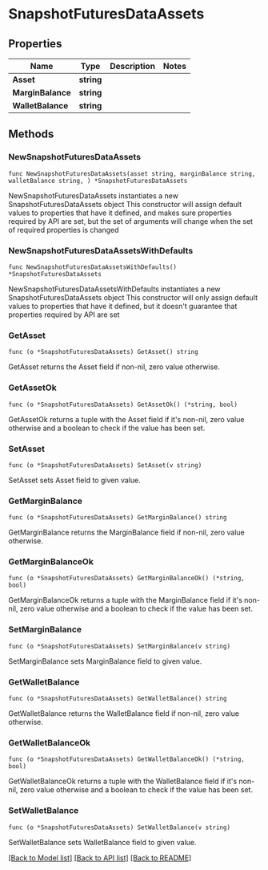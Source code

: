 # SnapshotFuturesDataAssets

## Properties

Name | Type | Description | Notes
------------ | ------------- | ------------- | -------------
**Asset** | **string** |  | 
**MarginBalance** | **string** |  | 
**WalletBalance** | **string** |  | 

## Methods

### NewSnapshotFuturesDataAssets

`func NewSnapshotFuturesDataAssets(asset string, marginBalance string, walletBalance string, ) *SnapshotFuturesDataAssets`

NewSnapshotFuturesDataAssets instantiates a new SnapshotFuturesDataAssets object
This constructor will assign default values to properties that have it defined,
and makes sure properties required by API are set, but the set of arguments
will change when the set of required properties is changed

### NewSnapshotFuturesDataAssetsWithDefaults

`func NewSnapshotFuturesDataAssetsWithDefaults() *SnapshotFuturesDataAssets`

NewSnapshotFuturesDataAssetsWithDefaults instantiates a new SnapshotFuturesDataAssets object
This constructor will only assign default values to properties that have it defined,
but it doesn't guarantee that properties required by API are set

### GetAsset

`func (o *SnapshotFuturesDataAssets) GetAsset() string`

GetAsset returns the Asset field if non-nil, zero value otherwise.

### GetAssetOk

`func (o *SnapshotFuturesDataAssets) GetAssetOk() (*string, bool)`

GetAssetOk returns a tuple with the Asset field if it's non-nil, zero value otherwise
and a boolean to check if the value has been set.

### SetAsset

`func (o *SnapshotFuturesDataAssets) SetAsset(v string)`

SetAsset sets Asset field to given value.


### GetMarginBalance

`func (o *SnapshotFuturesDataAssets) GetMarginBalance() string`

GetMarginBalance returns the MarginBalance field if non-nil, zero value otherwise.

### GetMarginBalanceOk

`func (o *SnapshotFuturesDataAssets) GetMarginBalanceOk() (*string, bool)`

GetMarginBalanceOk returns a tuple with the MarginBalance field if it's non-nil, zero value otherwise
and a boolean to check if the value has been set.

### SetMarginBalance

`func (o *SnapshotFuturesDataAssets) SetMarginBalance(v string)`

SetMarginBalance sets MarginBalance field to given value.


### GetWalletBalance

`func (o *SnapshotFuturesDataAssets) GetWalletBalance() string`

GetWalletBalance returns the WalletBalance field if non-nil, zero value otherwise.

### GetWalletBalanceOk

`func (o *SnapshotFuturesDataAssets) GetWalletBalanceOk() (*string, bool)`

GetWalletBalanceOk returns a tuple with the WalletBalance field if it's non-nil, zero value otherwise
and a boolean to check if the value has been set.

### SetWalletBalance

`func (o *SnapshotFuturesDataAssets) SetWalletBalance(v string)`

SetWalletBalance sets WalletBalance field to given value.



[[Back to Model list]](../README.md#documentation-for-models) [[Back to API list]](../README.md#documentation-for-api-endpoints) [[Back to README]](../README.md)


